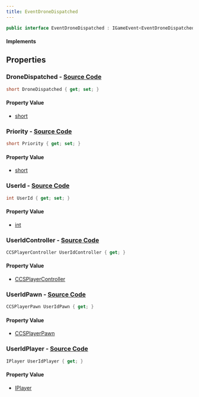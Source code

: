 ```yaml
---
title: EventDroneDispatched
---
```


```csharp
public interface EventDroneDispatched : IGameEvent<EventDroneDispatched>
```

#### Implements

## Properties

### **DroneDispatched** - [Source Code](https://github.com/swiftly-solution/swiftlys2/blob/main/managed/src/SwiftlyS2.Generated/GameEvents/Interfaces/EventDroneDispatched.cs#L47)

```csharp
short DroneDispatched { get; set; }
```

#### Property Value

- [short](https://learn.microsoft.com/dotnet/api/system.int16)

### **Priority** - [Source Code](https://github.com/swiftly-solution/swiftlys2/blob/main/managed/src/SwiftlyS2.Generated/GameEvents/Interfaces/EventDroneDispatched.cs#L42)

```csharp
short Priority { get; set; }
```

#### Property Value

- [short](https://learn.microsoft.com/dotnet/api/system.int16)

### **UserId** - [Source Code](https://github.com/swiftly-solution/swiftlys2/blob/main/managed/src/SwiftlyS2.Generated/GameEvents/Interfaces/EventDroneDispatched.cs#L37)

```csharp
int UserId { get; set; }
```

#### Property Value

- [int](https://learn.microsoft.com/dotnet/api/system.int32)

### **UserIdController** - [Source Code](https://github.com/swiftly-solution/swiftlys2/blob/main/managed/src/SwiftlyS2.Generated/GameEvents/Interfaces/EventDroneDispatched.cs#L22)

```csharp
CCSPlayerController UserIdController { get; }
```

#### Property Value

- [CCSPlayerController](/docs/api/shared/schemadefinitions/ccsplayercontroller)

### **UserIdPawn** - [Source Code](https://github.com/swiftly-solution/swiftlys2/blob/main/managed/src/SwiftlyS2.Generated/GameEvents/Interfaces/EventDroneDispatched.cs#L28)

```csharp
CCSPlayerPawn UserIdPawn { get; }
```

#### Property Value

- [CCSPlayerPawn](/docs/api/shared/schemadefinitions/ccsplayerpawn)

### **UserIdPlayer** - [Source Code](https://github.com/swiftly-solution/swiftlys2/blob/main/managed/src/SwiftlyS2.Generated/GameEvents/Interfaces/EventDroneDispatched.cs#L31)

```csharp
IPlayer UserIdPlayer { get; }
```

#### Property Value

- [IPlayer](/docs/api/shared/players/iplayer)

